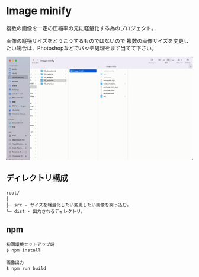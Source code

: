 # Image minify

複数の画像を一定の圧縮率の元に軽量化する為のプロジェクト。

画像の縦横サイズをどうこうするものではないので
複数の画像サイズを変更したい場合は、Photoshopなどでバッチ処理をまず当てて下さい。

![使用方法](howto.gif "使用方法")

## ディレクトリ構成

```
root/
│
├─ src - サイズを軽量化したい変更したい画像を突っ込む。
└─ dist - 出力されるディレクトリ。
```

## npm

```
初回環境セットアップ時
$ npm install

画像出力
$ npm run build
```
